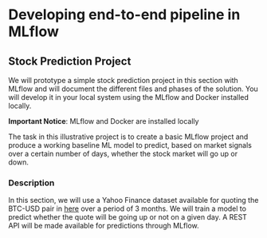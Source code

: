 # Developing end-to-end pipeline in MLflow

## Stock Prediction Project

We will prototype a simple stock prediction project in this section with MLflow and will
document the different files and phases of the solution. You will develop it in your local
system using the MLflow and Docker installed locally.

**Important Notice**: MLflow and Docker are installed locally

The task in this illustrative project is to create a basic MLflow project and produce a
working baseline ML model to predict, based on market signals over a certain number of
days, whether the stock market will go up or down.

### Description

In this section, we will use a Yahoo Finance dataset available for quoting the BTC-USD
pair in [here](https://finance.yahoo.com/quote/BTC-USD/) over a period of 3
months. We will train a model to predict whether the quote will be going up or not on a
given day. A REST API will be made available for predictions through MLflow.
